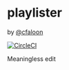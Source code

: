 # playlister
by [@cfaloon](https://github.com/cfaloon)

[![CircleCI](https://circleci.com/gh/cfaloon/playlister.svg?style=svg)](https://circleci.com/gh/cfaloon/playlister)

Meaningless edit
